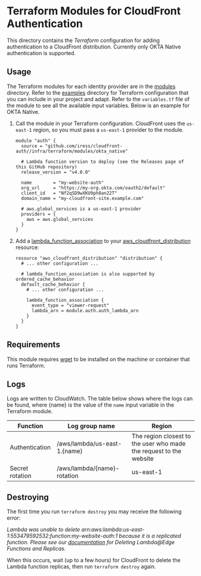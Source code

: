# Terraform Modules for CloudFront Authentication

This directory contains the _Terraform_ configuration for adding authentication to a CloudFront distribution. Currently only OKTA Native authentication is supported.

## Usage

The Terraform modules for each identity provider are in the [modules](./modules) directory. Refer to the [examples](./examples) directory for Terraform configuration that you can include in your project and adapt. Refer to the `variables.tf` file of the module to see all the available input variables. Below is an example for OKTA Native.

1. Call the module in your Terraform configuration. CloudFront uses the `us-east-1` region, so you must pass a `us-east-1` provider to the module.

    ```hcl
    module "auth" {
      source = "github.com/iress/cloudfront-auth//infra/terraform/modules/okta_native"

      # Lambda function version to deploy (see the Releases page of this GitHub repository)
      release_version = "v4.0.0"

      name        = "my-website-auth"
      org_url     = "https://my-org.okta.com/oauth2/default"
      client_id   = "Nf2qSD9wXKU9ph8an22T"
      domain_name = "my-cloudfront-site.example.com"

      # aws.global_services is a us-east-1 provider
      providers = {
        aws = aws.global_services
      }
    }
    ```

1. Add a [lambda_function_association](https://www.terraform.io/docs/providers/aws/r/cloudfront_distribution.html#lambda_function_association) to your [aws_cloudfront_distribution](https://www.terraform.io/docs/providers/aws/r/cloudfront_distribution.html) resource:

    ```hcl
    resource "aws_cloudfront_distribution" "distribution" {
      # ... other configuration ...

      # lambda_function_association is also supported by ordered_cache_behavior
      default_cache_behavior {
        # ... other configuration ...

        lambda_function_association {
          event_type = "viewer-request"
          lambda_arn = module.auth.auth_lambda_arn
        }
      }
    }
    ```

## Requirements

This module requires [wget](https://www.gnu.org/software/wget/) to be installed on the machine or container that runs Terraform.

## Logs

Logs are written to CloudWatch. The table below shows where the logs can be found, where {name} is the value of the `name` input variable in the Terraform module.

| Function | Log group name | Region |
|----------|----------------|--------|
| Authentication  | /aws/lambda/us-east-1.{name} | The region closest to the user who made the request to the website
| Secret rotation | /aws/lambda/{name}-rotation | us-east-1

## Destroying

The first time you run `terraform destroy` you may receive the following error:

*Lambda was unable to delete arn:aws:lambda:us-east-1:553479592532:function:my-website-auth:1 because it is a replicated function. Please see our [documentation](https://docs.aws.amazon.com/AmazonCloudFront/latest/DeveloperGuide/lambda-edge-delete-replicas.html) for Deleting Lambda@Edge Functions and Replicas.*

When this occurs, wait (up to a few hours) for CloudFront to delete the Lambda function replicas, then run `terraform destroy` again.
